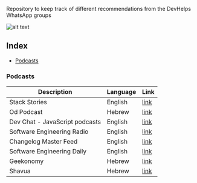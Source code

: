 Repository to keep track of different recommendations from the DevHelps WhatsApp groups

![alt text](https://image.ibb.co/bwTxNb/Dev_Helps_logo_small.png "DevHelps")
## Index

* [Podcasts](#podcasts)


### Podcasts

Description | Language | Link |
|---|---|--|
| Stack Stories | English | [link](https://soundcloud.com/stack-stories/) |
| Od Podcast | Hebrew | [link](https://soundcloud.com/od_podcast) |
| Dev Chat - JavaScript podcasts | English | [link](https://devchat.tv/) |
| Software Engineering Radio | English | [link](http://www.se-radio.net/) |
| Changelog Master Feed | English | [link](https://changelog.com/master) |
| Software Engineering Daily | English | [link](https://softwareengineeringdaily.com/) |
| Geekonomy | Hebrew | [link](https://geekonomy.net/) |
| Shavua | Hebrew | [link](http://www.shavua.net/) |
